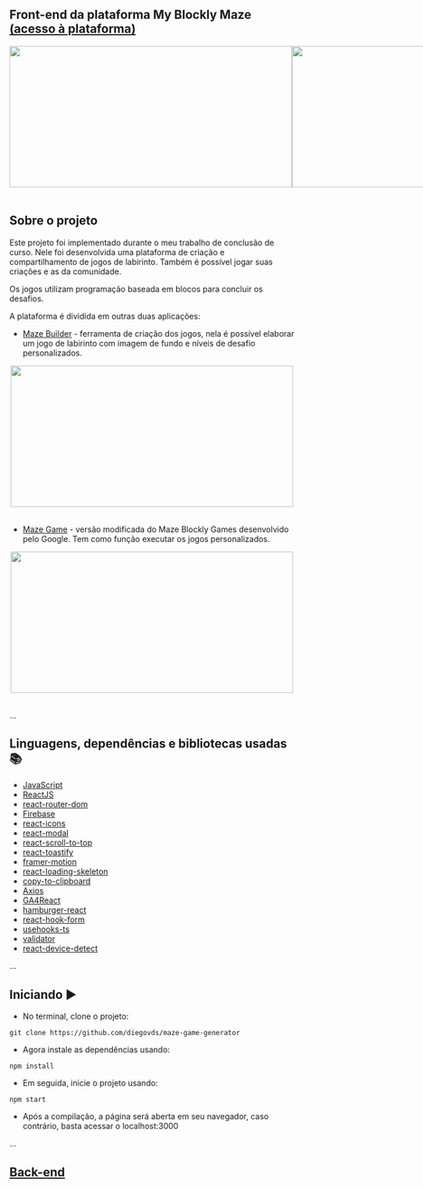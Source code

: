 ## Front-end da plataforma My Blockly Maze [(acesso à plataforma)](https://myblocklymaze.vercel.app/)
<div align="center">
  <div style="display: flex;">
    <img height="250" width="500" src="https://i.imgur.com/C2xpI35.png" />
    <img height="250" width="500" src="https://i.imgur.com/Wo8U1Q4.png" />
  </div>
</div>
<br/>

## Sobre o projeto
Este projeto foi implementado durante o meu trabalho de conclusão de curso. Nele foi desenvolvida uma plataforma de criação e compartilhamento de jogos de labirinto. Também é possível jogar suas criações e as da comunidade.

Os jogos utilizam programação baseada em blocos para concluir os desafios.

A plataforma é dividida em outras duas aplicações:

* [Maze Builder](https://github.com/diegovds/maze-game-builder) - ferramenta de criação dos jogos, nela é possível elaborar um jogo de labirinto com imagem de fundo e níveis de desafio personalizados.
<div align="center">
<img height="250" width="500" src="https://i.imgur.com/jnzYOhF.png"></img>
</div>
<br/>

* [Maze Game](https://github.com/diegovds/blockly) - versão modificada do Maze Blockly Games desenvolvido pelo Google. Tem como função executar os jogos personalizados.
<div align="center">
<img height="250" width="500" src="https://i.imgur.com/evhARPp.png"></img>
</div>
<br/>

...
## Linguagens, dependências e bibliotecas usadas 📚

* [JavaScript](https://developer.mozilla.org/pt-BR/docs/Web/JavaScript)
* [ReactJS](https://pt-br.reactjs.org/docs/create-a-new-react-app.html)
* [react-router-dom](https://www.npmjs.com/package/react-router-dom)
* [Firebase](https://www.npmjs.com/package/firebase)
* [react-icons](https://www.npmjs.com/package/react-icons)
* [react-modal](https://www.npmjs.com/package/react-modal)
* [react-scroll-to-top](https://www.npmjs.com/package/react-scroll-to-top)
* [react-toastify](https://www.npmjs.com/package/react-toastify)
* [framer-motion](https://www.npmjs.com/package/framer-motion)
* [react-loading-skeleton](https://www.npmjs.com/package/react-loading-skeleton)
* [copy-to-clipboard](https://www.npmjs.com/package/copy-to-clipboard)
* [Axios](https://www.npmjs.com/package/axios)
* [GA4React](https://www.npmjs.com/package/ga-4-react)
* [hamburger-react](https://www.npmjs.com/package/hamburger-react)
* [react-hook-form](https://www.npmjs.com/package/react-hook-form)
* [usehooks-ts](https://www.npmjs.com/package/usehooks-ts)
* [validator](https://www.npmjs.com/package/validator)
* [react-device-detect](https://www.npmjs.com/package/react-device-detect)

...
## Iniciando ▶️

- No terminal, clone o projeto:

```
git clone https://github.com/diegovds/maze-game-generator
```
- Agora instale as dependências usando:
```
npm install
```
- Em seguida, inicie o projeto usando:
```
npm start
```
- Após a compilação, a página será aberta em seu navegador, caso contrário, basta acessar o localhost:3000

...
## [Back-end](https://github.com/diegovds/new-api-blockly-next-prisma-postgresql)
